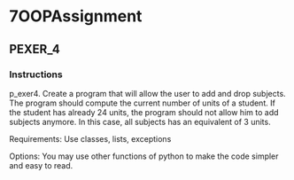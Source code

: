 # 7OOPAssignment

##  PEXER_4
### Instructions

p_exer4. Create a program that will allow the user to add and drop subjects. The program should compute the current number of units of a student. If the student has already 24 units, the program should not allow him to add subjects anymore. In this case, all subjects has an equivalent of 3 units.

Requirements:
Use classes, lists, exceptions

Options:
You may use other functions of python to make the code simpler and easy to read.
